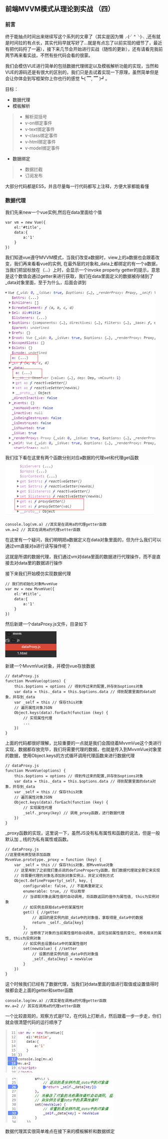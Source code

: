 ## 前端MVVM模式从理论到实战 （四）

### 前言
终于能抽点时间出来继续写这个系列的文章了（其实是因为懒╭(╯^╰)╮,还有就是时间拉的有点长，其实代码早就写好了...就是有点忘了以前实现的细节了，最近有把代码捋了一遍），接下来几节会开始进行实战（随性的更新），还有请看完我前两节再来看实战，不然有些代码会看的很蒙。

我们会模仿VUE进行简单的包括数据代理绑定以及模板解析功能的实现，当然和VUE的源码还是有很大的区别的，我们只是去试着实现一下原理，虽然简单但是会让你体会到写框架你上你也行的感觉┗( ▔, ▔ )┛。


目标：
* 数据代理    
* 模板解析 
> * 解析双括号   
> * v-on绑定事件   
> * v-text绑定事件   
> * v-class绑定事件   
> * v-html绑定事件  
> * v-model绑定事件   
* 数据绑定 
> * 数据拦截  
> * 订阅发布  

大部分代码都是ES5，并且尽量每一行代码都写上注释，方便大家都能看懂

### 数据代理

我们先来new一个vue实例,然后在data里面给个值
~~~
var vm = new Vue({
    el:'#title',
    data:{
        a:'1'
    }
})
~~~
我们知道vue遵守MVVM模式，当我们改变a数据时，view上的a数据也会跟着改变，我们再来看看vue的实例,
在最外层的对象和_data上都绑定的有一个a数据，当我们把鼠标放在（...）上时，会显示一个invoke property getter的提示，意思是这个数值会通过getter来进行获取，我们在data里面定义的数据被存储到了_data对象里面，至于为什么，后面会讲到

![](../img/MVVM/1.png)

我们往下看在这里有两个函数分别对应a数据的代理set和代理get函数

![](../img/MVVM/2.png)

~~~
console.log(vm.a) //其实是在调用a的代理getter函数
vm.a=2 // 其实在调用a的代理setter函数
~~~
在这里有一个疑问，我们明明把a数据定义在data对象里面的，但为什么我们可以通过vm直接对a进行读写操作呢？

这就是所谓的数据代理，我们通过vm对data里面的数据进行代理操作，而不是直接去对data里的数据进行操作

接下来我们开始模仿实现数据代理
~~~
// 我们的初始化对象MvvmVue
var mv = new MvvmVue({
    el:'#title',
    data:{
        a:'1'
    }
})
~~~
然后新建一个dataProxy.js文件，目录如下

![](../img/MVVM/3.png)

新建一个MvvmVue对象，并模仿vue存放数据
~~~
// dataProxy.js
function MvvmVue(options) {
    this.$options = options // 得到传过来的配置,并存到$options对象
    var data = this._data = this.$options.data // 得到配置里面的data对象，并存到_data
    var _self = this // 保存this对象
    // 遍历属性对象JSON
    Object.keys(data).forEach(function (key) {
        // 实现属性代理
        ...
    })
}
~~~
上面的代码都很好理解，比较重要的一点就是我们会围绕着MvvmVue这个类进行实现，数据都存放完毕，我们将需要代理的数据，也就是传入到MvvmVue对象里的数据，使用Object.keys的方式循环调用代理函数来进行数据代理
~~~
// dataProxy.js
function MvvmVue(options) {
    this.$options = options // 得到传过来的配置,并存到$options对象
    var data = this._data = this.$options.data // 得到配置里面的data对象，并存到_data
    var _self = this // 保存this对象
    // 遍历属性对象JSON
    Object.keys(data).forEach(function (key) {
        // 实现属性代理
        _self._proxy(key) // 调用_proxy函数，进行数据代理
    })
}
~~~
_proxy函数的实现，这里说一下，虽然JS没有私有属性和函数的说法，但是一般默认加 _ 线的为私有属性或函数。

~~~
// dataProxy.js
//这里使用原型链添加函数
MvvmVue.prototype._proxy = function (key) {
    var _self = this // 保存this对象，即MvvmVue对象
    // 这里用到了之前我们重点说的defineProperty函数，我们数据代理就全靠它来实现
    // 将需要代理的对象名添加到对象实例上，并定义得到方式
    Object.defineProperty(_self, key, {
        configurable: false, // 不能再重新定义
        enumerable: true, // 可以枚举
        // 当读取对象此属性值时自动调用, 将函数返回的值作为属性值, this为实例对象
        // 如实例去获取data中的某属性时
        get() { //getter
            // 返回的是实例内部_data中的对象值，拿取得是_data中的数据
            return _self._data[key]
        },
        // 当修改了对象的当前属性值时自动调用, 监视当前属性值的变化, 修改相关的属性, this为实例对象
        // 如实例去设置data中的某属性值时
        set(newValue) { //setter
            // 设置的是实例内部_data中的对象值
            _self._data[key] = newValue
        }
    })
}
~~~

这个时候我们已经有了数据代理，当我们对data里面的值进行取值或设置值得时候都会走上面的getter和setter函数
~~~
console.log(mv.a) //其实是在调用a的代理getter函数
mv.a=2 // 其实在调用a的代理setter函数
~~~

一个比较直观的，观察方式是F12，在代码上打断点，然后跟着一步一步走，你们就会很清楚代码的运行顺序了

![](../img/MVVM/4.png)

![](../img/MVVM/5.png)

数据代理其实很简单难点在接下来的模板解析和数据绑定

